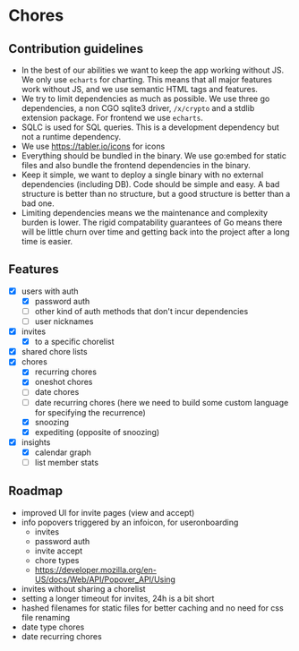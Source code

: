 # Chores

## Contribution guidelines

- In the best of our abilities we want to keep the app working without JS. We only use `echarts` for charting. This
  means that all major features work without JS, and we use semantic HTML tags and features.
- We try to limit dependencies as much as possible. We use three go dependencies, a non CGO sqlite3 driver, `/x/crypto`
  and a stdlib extension package. For frontend we use `echarts`.
- SQLC is used for SQL queries. This is a development dependency but not a runtime dependency.
- We use https://tabler.io/icons for icons
- Everything should be bundled in the binary. We use go:embed for static files and also bundle the frontend
  dependencies in the binary.
- Keep it simple, we want to deploy a single binary with no external dependencies (including DB). Code should be
  simple and easy. A bad structure is better than no structure, but a good structure is better than a bad one.
- Limiting dependencies means we the maintenance and complexity burden is lower. The rigid compatability guarantees of
  Go means there will be little churn over time and getting back into the project after a long time is easier.

## Features

- [x] users with auth
    - [x] password auth
    - [ ] other kind of auth methods that don't incur dependencies
    - [ ] user nicknames
- [x] invites
    - [x] to a specific chorelist
- [x] shared chore lists
- [x] chores
    - [x] recurring chores
    - [x] oneshot chores
    - [ ] date chores
    - [ ] date recurring chores (here we need to build some custom language for specifying the recurrence)
    - [x] snoozing
    - [x] expediting (opposite of snoozing)
- [x] insights
    - [x] calendar graph
    - [ ] list member stats

## Roadmap

- improved UI for invite pages (view and accept)
- info popovers triggered by an infoicon, for useronboarding
    - invites
    - password auth
    - invite accept
    - chore types
    - https://developer.mozilla.org/en-US/docs/Web/API/Popover_API/Using
- invites without sharing a chorelist
- setting a longer timeout for invites, 24h is a bit short
- hashed filenames for static files for better caching and no need for css file renaming
- date type chores
- date recurring chores
 